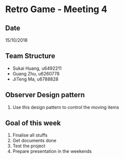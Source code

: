 # Retro Game - Meeting 4
## Date
15/10/2018

## Team Structure

+ Sukai Huang, u6492211
+ Guang Zhu, u6260778
+ JiTeng Ma, u6788828

## Observer Design pattern 
1. Use this design pattern to control the moving items 


## Goal of this week 
1. Finalise all stuffs
2. Get documents done 
3. Test the project
4. Prepare presentation in the weekends 
